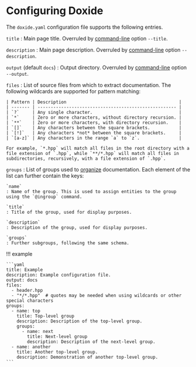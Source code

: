 # Configuring Doxide

The `doxide.yaml` configuration file supports the following entries.

`title`
:   Main page title. Overruled by [command-line](command-line.md) option `--title`.

`description`
:   Main page description. Overruled by [command-line](command-line.md) option `--description`.

`output` (default `docs`)
:   Output directory. Overruled by [command-line](command-line.md) option `--output`.

`files`
:   List of source files from which to extract documentation. The following wildcards are supported for pattern matching:

    | Pattern | Description                                           |
    | ------- | ----------------------------------------------------- |
    | `?`     | Any single character.                                 |
    | `*`     | Zero or more characters, without directory recursion. |
    | `**`    | Zero or more characters, with directory recursion.    |
    | `[]`    | Any characters between the square brackets.           |
    | `[!]`   | Any characters *not* between the square brackets.     |
    | `[a-z]` | Any characters in the range `a` to `z`.               |

    For example, `*.hpp` will match all files in the root directory with a file extension of `.hpp`, while `**/*.hpp` will match all files in subdirectories, recursively, with a file extension of `.hpp`.

`groups`
:   List of groups used to [organize](organizing.md) documentation. Each element of the list can further contain the keys:

    `name`
    : Name of the group. This is used to assign entities to the group using the `@ingroup` command.

    `title`
    : Title of the group, used for display purposes.

    `description`
    : Description of the group, used for display purposes.

    `groups`
    : Further subgroups, following the same schema.


!!! example

    ```yaml
    title: Example
    description: Example configuration file.
    output: docs
    files:
      - header.hpp
      - "*/*.hpp"  # quotes may be needed when using wildcards or other special characters
    groups:
      - name: top
        title: Top-level group
        description: Description of the top-level group.
        groups:
          - name: next
            title: Next-level group
            description: Description of the next-level group.
      - name: another
        title: Another top-level group.
        description: Demonstration of another top-level group.
    ```